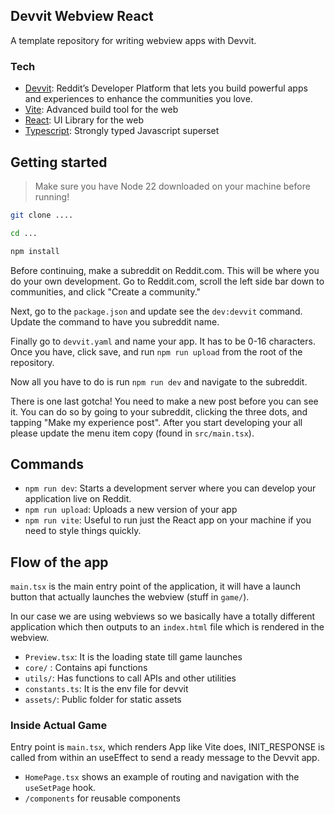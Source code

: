 ## Devvit Webview React

A template repository for writing webview apps with Devvit.

### Tech

- [Devvit](https://developers.reddit.com/docs/): Reddit’s Developer Platform that lets you build powerful apps and experiences to enhance the communities you love.
- [Vite](https://vite.dev/): Advanced build tool for the web
- [React](https://react.dev/): UI Library for the web
- [Typescript](https://www.typescriptlang.org/): Strongly typed Javascript superset

## Getting started

> Make sure you have Node 22 downloaded on your machine before running!

```sh
git clone ....

cd ...

npm install
```

Before continuing, make a subreddit on Reddit.com. This will be where you do your own development. Go to Reddit.com, scroll the left side bar down to communities, and click "Create a community."

Next, go to the `package.json` and update see the `dev:devvit` command. Update the command to have you subreddit name.

Finally go to `devvit.yaml` and name your app. It has to be 0-16 characters. Once you have, click save, and run `npm run upload` from the root of the repository.

Now all you have to do is run `npm run dev` and navigate to the subreddit.

There is one last gotcha! You need to make a new post before you can see it. You can do so by going to your subreddit, clicking the three dots, and tapping "Make my experience post". After you start developing your all please update the menu item copy (found in `src/main.tsx`).

## Commands

- `npm run dev`: Starts a development server where you can develop your application live on Reddit.
- `npm run upload`: Uploads a new version of your app
- `npm run vite`: Useful to run just the React app on your machine if you need to style things quickly.

## Flow of the app

`main.tsx` is the main entry point of the application, it will have a launch button that actually launches the webview (stuff in `game/`).

In our case we are using webviews so we basically have a totally different application which then outputs to an `index.html` file which is rendered in the webview.

- `Preview.tsx`: It is the loading state till game launches
- `core/` : Contains api functions
- `utils/`: Has functions to call APIs and other utilities
- `constants.ts`: It is the env file for devvit
- `assets/`: Public folder for static assets

### Inside Actual Game

Entry point is `main.tsx`, which renders App like Vite does, INIT_RESPONSE is called from within an useEffect to send a ready message to the Devvit app.

- `HomePage.tsx` shows an example of routing and navigation with the `useSetPage` hook.
- `/components` for reusable components
